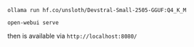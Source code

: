 `ollama run hf.co/unsloth/Devstral-Small-2505-GGUF:Q4_K_M`


`open-webui serve`

then is available via 
`http://localhost:8080/`

